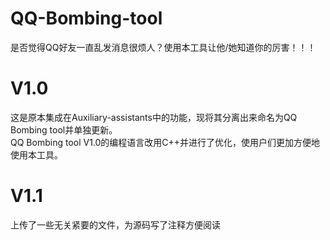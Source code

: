# QQ-Bombing-tool  
是否觉得QQ好友一直乱发消息很烦人？使用本工具让他/她知道你的厉害！！！  
# V1.0  
这是原本集成在Auxiliary-assistants中的功能，现将其分离出来命名为QQ Bombing tool并单独更新。  
QQ Bombing tool V1.0的编程语言改用C++并进行了优化，使用户们更加方便地使用本工具。 
# V1.1 
上传了一些无关紧要的文件，为源码写了注释方便阅读

